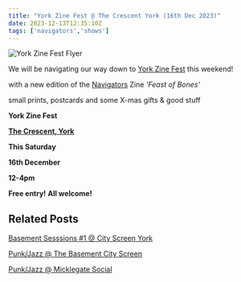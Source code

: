 ```yaml
---
title: "York Zine Fest @ The Crescent York (16th Dec 2023)"
date: 2023-12-13T12:35:10Z
tags: ['navigators','shows']
---
```


![York Zine Fest Flyer](/2023-12-13-york-zine-fest-the-crescent/2023-12-12-1728-NA-york-zine-fest-flyer.png)


We will be navigating our way down to [York Zine Fest](https://www.instagram.com/yorkzinefest/) this weekend!

with a new edition of the [Navigators](https://www.instagram.com/navigatorsart) Zine *'Feast of Bones'*

small prints, postcards and some X-mas gifts & good stuff

**York Zine Fest**

**[The Crescent, York](http://thecrescentyork.com/events/york-zine-fest-5/)**

**This Saturday**

**16th December**

**12-4pm**

**Free entry!**
**All welcome!**


## Related Posts

[Basement Sesssions #1 @ City Screen York](/posts/2023-11-18-navigators-art-basement-sessions-1-city-screen)

[Punk/Jazz @ The Basement City Screen](/posts/2023-10-11-navigators-art-punk-jazz-basement-city-screen/)

[Punk/Jazz @ Micklegate Social](/posts/2023-09-28-navigators-art-punk-jazz-micklegate-fossgate-socials/)

